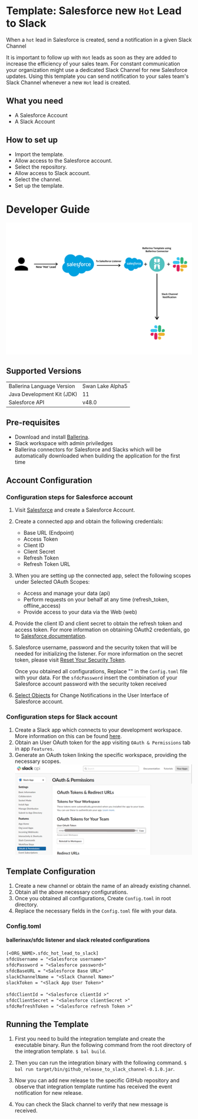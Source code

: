 # Template: Salesforce new `Hot` Lead to Slack
When a `hot` lead in Salesforce is created, send a notification in a given Slack Channel  <br>

It is important to follow up with `Hot` leads as soon as they are added to increase the efficiency of your sales team. 
For constant communication your organization might use a dedicated Slack Channel for new Salesforce updates. Using this 
template you can send notification to your sales team's Slack Channel whenever a new `Hot` lead is created. 

## What you need
- A Salesforce Account
- A Slack Account

## How to set up
- Import the template.
- Allow access to the Salesforce account.
- Select the repository.
- Allow access to Slack account.
- Select the channel.
- Set up the template. 

# Developer Guide

<p align="center">
<img src="./docs/images/new_hot_lead.png?raw=true" alt="Github-Slack Integration template overview"/>
</p>

## Supported Versions

<table>
  <tr>
   <td>Ballerina Language Version
   </td>
   <td>Swan Lake Alpha5
   </td>
  </tr>
  <tr>
   <td>Java Development Kit (JDK)
   </td>
   <td>11
   </td>
  </tr>
  <tr>
   <td>Salesforce API	
   </td>
   <td>v48.0
   </td>
  </tr>
</table>

## Pre-requisites
* Download and install [Ballerina](https://ballerinalang.org/downloads/).
* Slack workspace with admin priviledges
* Ballerina connectors for Salesforce and Slacks which will be automatically downloaded when building the application 
for the first time

## Account Configuration
### Configuration steps for Salesforce account

1. Visit [Salesforce](https://www.salesforce.com/) and create a Salesforce Account.
2. Create a connected app and obtain the following credentials:
    *   Base URL (Endpoint)
    *   Access Token
    *   Client ID
    *   Client Secret
    *   Refresh Token
    *   Refresh Token URL
3. When you are setting up the connected app, select the following scopes under Selected OAuth Scopes:
    *   Access and manage your data (api)
    *   Perform requests on your behalf at any time (refresh_token, offline_access)
    *   Provide access to your data via the Web (web)
4. Provide the client ID and client secret to obtain the refresh token and access token. For more information on 
obtaining OAuth2 credentials, go to [Salesforce documentation](https://help.salesforce.com/articleView?id=remoteaccess_authenticate_overview.htm).
5.  Salesforce username, password and the security token that will be needed for initializing the listener. 
    For more information on the secret token, please visit [Reset Your Security Token](https://help.salesforce.com/articleView?id=user_security_token.htm&type=5).

    Once you obtained all configurations, Replace "" in the `Config.toml` file with your data. For the `sfdcPassword` insert 
    the combination of your Salesforce account password with the security token received 

6. [Select Objects](https://developer.salesforce.com/docs/atlas.en-us.change_data_capture.meta/change_data_capture/cdc_select_objects.htm) for Change Notifications in the User Interface of Salesforce account.
    
### Configuration steps for Slack account
1. Create a Slack app which connects to your development workspace. More information on this can be found [here](https://api.slack.com/start).
2. Obtain an User OAuth token for the app visiting `OAuth & Permissions` tab in app `Features`.
3. Generate an OAuth token linking the specific workspace, providing the necessary scopes.
![Creating Slack OAuth token](docs/images/slack_token.png?raw=true)

## Template Configuration

1. Create a new channel or obtain the name of an already existing channel.
2. Obtain all the above necessary configurations.
3. Once you obtained all configurations, Create `Config.toml` in root directory.
4. Replace the necessary fields in the `Config.toml` file with your data.

### Config.toml 

#### ballerinax/sfdc listener  and slack releated configurations

```
[<ORG_NAME>.sfdc_hot_lead_to_slack]
sfdcUsername = "<Salesforce username>"
sfdcPassword = "<Salesforce password>" 
sfdcBaseURL = "<Salesforce Base URL>"
slackChannelName = "<Slack Channel Name>"  
slackToken = "<Slack App User Token>" 

sfdcClientId = "<Salesforce clientId >"
sfdcClientSecret = "<Salesforce clientSecret >"
sfdcRefreshToken = "<Salesforce refresh Token >"

```

## Running the Template

1. First you need to build the integration template and create the executable binary. Run the following command from the 
root directory of the integration template. 
`$ bal build`. 

2. Then you can run the integration binary with the following command. 
`$  bal run target/bin/github_release_to_slack_channel-0.1.0.jar`. 

3. Now you can add new release to the specific GitHub repository and observe that integration template runtime has 
received the event notification for new release.

4. You can check the Slack channel to verify that new message is received. 
